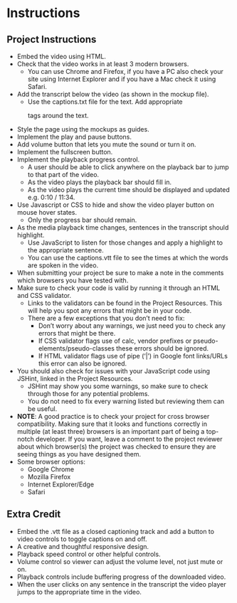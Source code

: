 # Instructions

## Project Instructions

* Embed the video using HTML.
* Check that the video works in at least 3 modern browsers.
  * You can use Chrome and Firefox, if you have a PC also check your site using Internet Explorer and if you have a Mac check it using Safari.
* Add the transcript below the video (as shown in the mockup file).
  * Use the captions.txt file for the text. Add appropriate <code><p></code> tags around the text.
* Style the page using the mockups as guides.
* Implement the play and pause buttons.
* Add volume button that lets you mute the sound or turn it on.
* Implement the fullscreen button.
* Implement the playback progress control.
  * A user should be able to click anywhere on the playback bar to jump to that part of the video.
  * As the video plays the playback bar should fill in.
  * As the video plays the current time should be displayed and updated e.g. 0:10 / 11:34.
* Use Javascript or CSS to hide and show the video player button on mouse hover states.
  * Only the progress bar should remain.
* As the media playback time changes, sentences in the transcript should highlight.
  * Use JavaScript to listen for those changes and apply a highlight to the appropriate sentence.
  * You can use the captions.vtt file to see the times at which the words are spoken in the video.
* When submitting your project be sure to make a note in the comments which browsers you have tested with.
* Make sure to check your code is valid by running it through an HTML and CSS validator.
  * Links to the validators can be found in the Project Resources. This will help you spot any errors that might be in your code.
  * There are a few exceptions that you don’t need to fix:
    * Don’t worry about any warnings, we just need you to check any errors that might be there.
    * If CSS validator flags use of calc, vendor prefixes or pseudo-elements/pseudo-classes these errors should be ignored.
    * If HTML validator flags use of pipe (‘|’) in Google font links/URLs this error can also be ignored.
* You should also check for issues with your JavaScript code using JSHint, linked in the Project Resources.
  * JSHint may show you some warnings, so make sure to check through those for any potential problems.
  * You do not need to fix every warning listed but reviewing them can be useful.
* **NOTE**: A good practice is to check your project for cross browser compatibility. Making sure that it looks and functions correctly in multiple (at least three) browsers is an important part of being a top-notch developer. If you want, leave a comment to the project reviewer about which browser(s) the project was checked to ensure they are seeing things as you have designed them.
* Some browser options:
  * Google Chrome
  * Mozilla Firefox
  * Internet Explorer/Edge
  * Safari


## Extra Credit


* Embed the .vtt file as a closed captioning track and add a button to video controls to toggle captions on and off.
* A creative and thoughtful responsive design.
* Playback speed control or other helpful controls.
* Volume control so viewer can adjust the volume level, not just mute or on.
* Playback controls include buffering progress of the downloaded video.
* When the user clicks on any sentence in the transcript the video player jumps to the appropriate time in the video.
